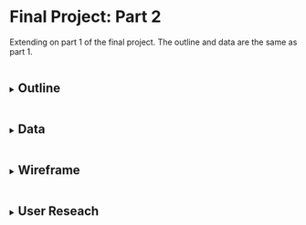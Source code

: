 # Final Project: Part 2

<p>Extending on part 1 of the final project. The outline and data are the same as part 1.</p>
<details>
<summary><h2 style="display:inline-block">Outline</h2></summary>
<br>
  <p> 
    As my final project I am deciding to choose a topic really personal to me and something that I am really passionate to spread more awareness about it. Hence, I am choosing to tell the story of <b><i>Mental Illnesses in Graduate Students</i></b>. For this topic I am going to covver and expand further on the following points:
    <ul>
  <li>Understanding the prevalence and severity of mental health issues</li>
  <li>Understanding what students are thinking, feeling, and experiencing</li>
   <li>Understanding dfferent demographics of students with mental illnesses</li>
  <li>Making recommendations on steps programs can take to improve student mental health</li>
  
</ul><br>
  <img src="65121bb5-f233-44d2-9249-88693f900fe4.png"><br>
  Image Courtesy: <a href="https://phdcomics.com/comics.php?f=1670" target="_blank">PhD Comics</a>
  </p>
</details>

<details>
<summary><h2 style="display:inline-block">Data</h2></summary>
<br>
  <p> 
    The data I wanted to use to effectively present this story was mostly survey and evidence based. Hence, most of them come from papers about already conducted surveys and research on mental well being and illnesses in graduate students. The survey results in these papers show an in depth analysis done on the students' mental well being while also mentioning the various demographics and background of the students that took the survey. The research papers that I would be referring too can be found <a href="https://github.com/anujasalvi/portfolio/tree/main/final%20project%20dataset" target="_blank">here</a>. These papers are from credible sources such as <a href="/final project dataset/2021-CCMH-Annual-Report.pdf" target="_blank">Center for Collegiate Mental Health, Penn State Uni</a>, <a href="/final project dataset/CICMH-Graduate-Student-Mental-Health_Toolkit.pdf" target="_blank">Centre for Innovation in Campus Mental Health (CICMH), Canada</a>, <a href="/final project dataset/bbb_mentalhealth_paper.pdf" target="_blank">Harvard University</a> and <a href="/final project dataset/NCHA-III_FALL_2021_REFERENCE_GROUP_EXECUTIVE_SUMMARY.pdf" target="_blank">American College Health Association</a> to name a few. <br> 
    Additonally, facts and suggestions from articles like <a href="https://www.gograd.org/resources/grad-student-mental-health/" target="_blank">Mental Health in Grad School</a>, <a href="https://adaa.org/finding-help/helping-others/college-students/facts" target="_blank">Mental Health and College Students</a> and <a href="https://www.huffpost.com/entry/the-college-mental-health-crisis-focus-on-general_b_58bd93bce4b0ec3d5a6ba0ea" target="_blank">The College Mental Health Crisis</a> will also be used in my project.<br>
    I aim to create visuals with this data that would help the audience easily understand the severity of the situation and observe the trends that have been alarmingly increasing over the years. Also hoping to educate about mental illnesses in students like us and emphasisng the importance of being aware because this is something that is very common. Furthermore, I hope to provide some suggestions to the students as well as the programs.
  </p>
</details>

<details>
<summary><h2 style="display:inline-block">Wireframe</h2></summary>
<br>
  <p>The visuals:<br><br>
    <b><i>Intoducing the audience:</i></b><br>
    <ul>
      <li><b><u>Visual 1:</u></b>
      <br>
        <b>Word Cloud of words used the most by graduate students</b><br>
        In this visual I wanted to show the most common words used by Graduate Students on a day-to day basis, hence showing how they are feeling everyday.<br>
        <img src="2.1.jpeg" alt="Sketch 1" width="500" height="600">
      </li>
      <br>
      <b><i>Will further dive into the story by showing comparisons</i></b><br><br>
      <li><b><u>Visual 2:</u></b>
      <br>
        <b>Column chart of severe stress levels in general population vs graduate students</b><br>
        In this visual I wanted to show "how graduate students are different?" to the general population when it comes to stress and anxiety. Hence this column chart visualizes this vast difference between the two.<br>
        <img src="2.2.jpeg" alt="Sketch 2" width="500" height="600">
      </li>
      <br>
      
       <b><i>Bringing demographics into picture</i></b><br><br>
      <li><b><u>Visual 3:</u></b>
      <br>
        <b>Pie chart depicting students demographics</b><br>
        This visual focuses on showcasing the percentage of students that are not Americans and are international. This visual aims to show that there is a vast diversity in the pool of graduate students.<br>
        <img src="2.3.jpeg" alt="Sketch 3" width="600" height="500">
      </li>
      <br>
      
       <b><i>What students are feeling</i></b><br><br>
      <li><b><u>Visual 4:</u></b>
      <br>
        <b>Column chart depicting how students feel since starting graduate studies</b>.<br> 
        This visual shows how many students feel that their level of satisfaction have actually worsened since the start of their graduate studies. This number is a little bit more than the percent of students who feel that their level of satisfaction has increased. This shows the amount of stress students go through.<br>
        <img src="2.4.jpeg" alt="Sketch 4" width="500" height="600">
      </li>
      
      <li><b><u>Visual 5:</u></b><br>
      <br>
        <b>Bar chart of students' work hours</b>.<br> 
        This visual aims to highlight the percent of graduate students <that have more than 40 hours per week schedule. Hence showing graduate students are not only stressed but overworked.<br>
        <img src="2.5.jpeg" alt="Sketch 5" width="500" height="600">
      </li> 
</ul>
  </p>
</details>


<details>
<summary><h2 style="display:inline-block">User Reseach</h2></summary>
<br>
  <p>Since my topic is about mental illnesses in graduate students, my target audience are the same and I hope to convey this story to them convincingly.<br>
  I aim to choose students with different demographics(age, ethnicity, gender, etc.) as individuals to interview to get a more diverse pool of replies and feedback.
  <table>
    <tr>
    <th>Questions</th>
    <th>Student, Male, Early 20s</th>
    <th>Student, Female, Late 20s</th>
    <th>Student, Female, Mid 20s</th>
  </tr>
  <tr>
    <td>What do you think the first graph is about?</td>
    <td>--</td>
    <td>--</td>
    <td>--</td>
  </tr>
  <tr>
    <td>Is this a compelling story?</td>
   <td>--</td>
   <td>--</td>
   <td>--</td>
  </tr>
  <tr>
    <td>Do you want to see anytthing else?</td>
    <td>--</td>
    <td>--</td>
    <td>--</td>
  </tr>
  <tr>
    <td>Are thses visualizations making a powerful impact about the topic?</td>
    <td>--</td>
    <td>--</td>
    <td>--</td>
  </tr>
  <tr>
    <td>As the core tarhet audience and the test subject, what insights would you like to get most importantly?</td>
    <td>--</td>
    <td>--</td>
    <td>--</td>
  </tr>
</table>
  </p>
</details>
